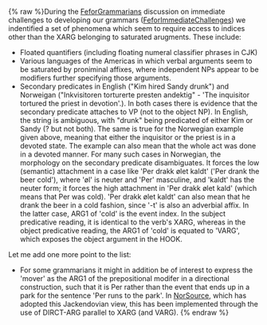 {% raw %}During the [FeforGrammarians](../FeforGrammarians) discussion on immediate
challenges to developing our grammars
([FeforImmediateChallenges](../FeforImmediateChallenges)) we indentified a
set of phenomena which seem to require access to indices other than the
XARG belonging to saturated arugments. These include:

- Floated quantifiers (including floating numeral classifier phrases
in CJK)
- Various languages of the Americas in which verbal arguments seem to
be saturated by proniminal affixes, where independent NPs appear to
be modifiers further specifying those arguments.
- Secondary predicates in English ("Kim hired Sandy drunk") and
Norweigan ("Inkvisitoren torturerte presten andektig" - 'The
inquisitor tortured the priest in devotion'.). In both cases there
is evidence that the secondary predicate attaches to VP (not to the
object NP). In English, the string is ambiguous, with "drunk" being
predicated of either Kim or Sandy (? but not both). The same is true
for the Norwegian example given above, meaning that either the
inquisitor or the priest is in a devoted state. The example can also
mean that the whole act was done in a devoted manner. For many such
cases in Norwegian, the morphology on the secondary predicate
disambiguates. It forces the low (semantic) attachment in a case
like 'Per drakk ølet kaldt' ('Per drank the beer cold'), where 'øl'
is neuter and 'Per' masculine, and 'kaldt' has the neuter form; it
forces the high attachment in 'Per drakk ølet kald' (which means
that Per was cold). 'Per drakk ølet kaldt' can also mean that he
drank the beer in a cold fashion, since '-t' is also an adverbial
affix. In the latter case, ARG1 of 'cold' is the event index. In the
subject predicative reading, it is identical to the verb's XARG,
whereas in the object predicative reading, the ARG1 of 'cold' is
equated to 'VARG', which exposes the object argument in the HOOK.

Let me add one more point to the list:

- For some grammarians it might in addition be of interest to express
the 'mover' as the ARG1 of the prepositional modifer in a
directional construction, such that it is Per rather than the event
that ends up in a park for the sentence 'Per runs to the park'. In
[NorSource](/NorSource), which has adopted this Jackendovian view,
this has been implemented through the use of DIRCT-ARG parallel to
XARG (and VARG).
<update date omitted for speed>{% endraw %}
